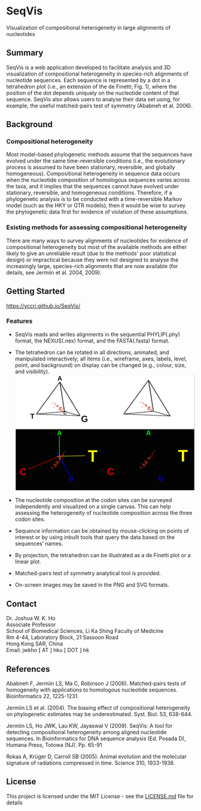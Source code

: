 # SeqVis

Visualization of compositional heterogeneity in large alignments of nucleotides

## Summary

SeqVis is a web application developed to facilitate analysis and 3D visualization of compositional heterogeneity in species-rich alignments of nucleotide sequences. Each sequence is represented by a dot in a tetrahedron plot (i.e., an extension of the de Finetti; Fig. 1), where the position of the dot depends uniquely on the nucleotide content of that sequence. SeqVis also allows users to analyse their data set using, for example, the useful matched-pairs test of symmetry (Ababneh et al. 2006).

## Background

### Compositional heterogeneity

Most model-based phylogenetic methods assume that the sequences have evolved under the same time-reversible conditions (i.e., the evolutionary process is assumed to have been stationary, reversible, and globally homogeneous). Compositional heterogeneity in sequence data occurs when the nucleotide composition of homologous sequences varies across the taxa, and it implies that the sequences cannot have evolved under stationary, reversible, and homogeneous conditions. Therefore, if a phylogenetic analysis is to be conducted with a time-reversible Markov model (such as the HKY or GTR models), then it would be wise to survey the phylogenetic data first for evidence of violation of these assumptions.

### Existing methods for assessing compositional heterogeneity

There are many ways to survey alignments of nucleotides for evidence of compositional heterogeneity but most of the available methods are either likely to give an unreliable result (due to the methods' poor statistical design) or impractical because they were not designed to analyse the increasingly large, species-rich alignments that are now available (for details, see Jermiin et al. 2004, 2009).

## Getting Started

https://vccri.github.io/SeqVis/

### Features

* SeqVis reads and writes alignments in the sequential PHYLIP(.phy) format, the NEXUS(.nex) format, and the FASTA(.fasta) format.

* The tetrahedron can be rotated in all directions, animated, and manipulated interactively; all items (i.e., wireframe, axes, labels, level, point, and background) on display can be changed (e.g., colour, size, and visibility).
![Alt text](/image/readme_pics/differentDisplay.png?raw=true "Fig. 2. Examples of different styles of visualization in SeqVis. Visibility and colour of visual items can be changed dynamically through the user interface.")

* The nucleotide composition at the codon sites can be surveyed independently and visualized on a single canvas. This can help assessing the heterogeneity of nucleotide composition across the three codon sites.

* Sequence information can be obtained by mouse-clicking on points of interest or by using inbuilt tools that query the data based on the sequences’ names.

* By projection, the tetrahedron can be illustrated as a de Finetti plot or a linear plot.

* Matched-pairs test of symmetry analytical tool is provided.

* On-screen images may be saved in the PNG and SVG formats.

## Contact

Dr. Joshua W. K. Ho<br />
Associate Professor<br />
School of Biomedical Sciences, Li Ka Shing Faculty of Medicine<br />
Rm 4-44, Laboratory Block, 21 Sassoon Road<br />
Hong Kong SAR, China<br />
Email: jwkho [ AT ] hku [ DOT ] hk 

## References
Ababneh F, Jermiin LS, Ma C, Robinson J (2006). Matched-pairs tests of homogeneity with applications to homologous nucleotide sequences. Bioinformatics 22, 1225-1231.<br /> 

Jermiin LS et al. (2004). The biasing effect of compositional heterogeneity on phylogenetic estimates may be underestimated. Syst. Biol. 53, 638-644.<br /> 

Jermiin LS, Ho JWK, Lau KW, Jayaswal V (2009). SeqVis: A tool for detecting compositional heterogeneity among aligned nucleotide sequences. In Bioinformatics for DNA sequence analysis (Ed. Posada D), Humana Press, Totowa (NJ). Pp. 65-91<br /> 

Rokas A, Krüger D, Carroll SB (2005). Animal evolution and the molecular signature of radiations compressed in time. Science 310, 1933-1938.<br />

## License

This project is licensed under the MIT License - see the [LICENSE.md](LICENSE.md) file for details
